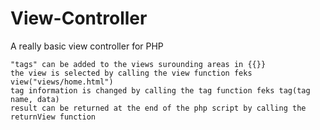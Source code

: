 # View-Controller
A really basic view controller for PHP

    "tags" can be added to the views surounding areas in {{}}
    the view is selected by calling the view function feks view("views/home.html")
    tag information is changed by calling the tag function feks tag(tag name, data)
    result can be returned at the end of the php script by calling the returnView function
